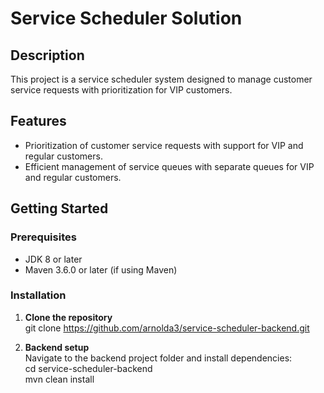 # Service Scheduler Solution

## Description

This project is a service scheduler system designed to manage customer service requests with prioritization for VIP customers.

## Features

- Prioritization of customer service requests with support for VIP and regular customers.
- Efficient management of service queues with separate queues for VIP and regular customers.

## Getting Started

### Prerequisites

- JDK 8 or later
- Maven 3.6.0 or later (if using Maven)

### Installation

1. **Clone the repository**\
git clone 
https://github.com/arnolda3/service-scheduler-backend.git


2. **Backend setup**\
Navigate to the backend project folder and install dependencies:\
cd service-scheduler-backend\
mvn clean install